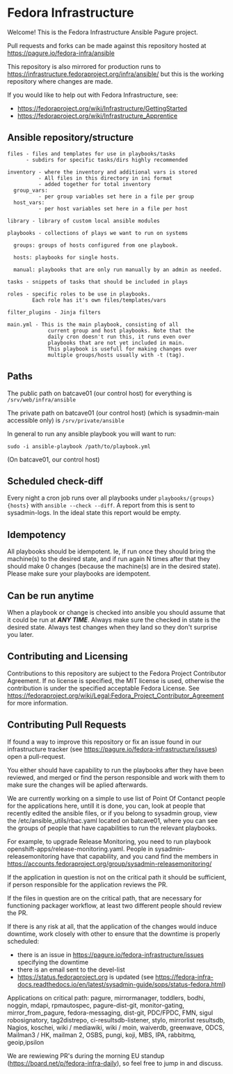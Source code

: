 Fedora Infrastructure
=====================

Welcome! This is the Fedora Infrastructure Ansible Pagure project.

Pull requests and forks can be made against this repository hosted
at https://pagure.io/fedora-infra/ansible

This repository is also mirrored for production runs to
https://infrastructure.fedoraproject.org/infra/ansible/
but this is the working repository where changes are made.

If you would like to help out with Fedora Infrastructure, see:

* https://fedoraproject.org/wiki/Infrastructure/GettingStarted
* https://fedoraproject.org/wiki/Infrastructure_Apprentice

Ansible repository/structure
----------------------------

```
files - files and templates for use in playbooks/tasks
      - subdirs for specific tasks/dirs highly recommended

inventory - where the inventory and additional vars is stored
          - All files in this directory in ini format
          - added together for total inventory
  group_vars:
          - per group variables set here in a file per group
  host_vars:
          - per host variables set here in a file per host

library - library of custom local ansible modules

playbooks - collections of plays we want to run on systems

  groups: groups of hosts configured from one playbook.

  hosts: playbooks for single hosts.

  manual: playbooks that are only run manually by an admin as needed.

tasks - snippets of tasks that should be included in plays

roles - specific roles to be use in playbooks.
        Each role has it's own files/templates/vars

filter_plugins - Jinja filters

main.yml - This is the main playbook, consisting of all
             current group and host playbooks. Note that the
             daily cron doesn't run this, it runs even over
             playbooks that are not yet included in main.
             This playbook is usefull for making changes over
             multiple groups/hosts usually with -t (tag).
```

Paths
-----

The public path on batcave01 (our control host) for everything is `/srv/web/infra/ansible`

The private path on batcave01 (our control host) (which is sysadmin-main accessible only)
is `/srv/private/ansible`

In general to run any ansible playbook you will want to run:

```
sudo -i ansible-playbook /path/to/playbook.yml
```

(On batcave01, our control host)

Scheduled check-diff
--------------------

Every night a cron job runs over all playbooks under `playbooks/{groups}{hosts}`
with `ansible --check --diff`. A report from this is sent to sysadmin-logs.
In the ideal state this report would be empty.

Idempotency
-----------

All playbooks should be idempotent. Ie, if run once they should bring the
machine(s) to the desired state, and if run again N times after that they should
make 0 changes (because the machine(s) are in the desired state).
Please make sure your playbooks are idempotent.

Can be run anytime
------------------

When a playbook or change is checked into ansible you should assume
that it could be run at ***ANY TIME***. Always make sure the checked in state
is the desired state. Always test changes when they land so they don't
surprise you later.

Contributing and Licensing
--------------------------

Contributions to this repository are subject to the Fedora Project
Contributor Agreement. If no license is specified, the MIT license is used, otherwise
the contribution is under the specified acceptable Fedora License.
See https://fedoraproject.org/wiki/Legal:Fedora_Project_Contributor_Agreement
for more information.

Contributing Pull Requests
--------------------------

If found a way to improve this repository or fix an issue found in our
infrastructure tracker (see https://pagure.io/fedora-infrastructure/issues)
open a pull-request.

You either should have capability to run the playbooks after they have been reviewed,
and merged or find the person responsible and work with them to make sure the changes
will be aplied afterwards. 

We are currently working on a simple to use list of Point Of Contanct people for the applications
here, untill it is done, you can, look at people that recently edited the ansible files,
or if you belong to sysadmin group, view the /etc/ansible_utils/rbac.yaml located on batcave01,
where you can see the groups of people that have capabilities to run the relevant playbooks.

For example, to upgrade Release Monitoring, you need to run playbook openshift-apps/release-monitoring.yaml.
People in sysadmin-releasemonitoring have that capability, and you cand find the members in https://accounts.fedoraproject.org/group/sysadmin-releasemonitoring/

If the application in question is not on the critical path it should be sufficient,
if person responsible for the application reviews the PR.

If the files in question are on the critical path, that are necessary for functioning packager workflow,
at least two different people should review the PR.

If there is any risk at all, that the application of the changes would induce downtime,
work closely with other to ensure that the downtime is properly scheduled:

- there is an issue in https://pagure.io/fedora-infrastructure/issues specifying the downtime
- there is an email sent to the devel-list
- https://status.fedoraproject.org is updated (see https://fedora-infra-docs.readthedocs.io/en/latest/sysadmin-guide/sops/status-fedora.html)

Applications on critical path: pagure, mirrormanager, toddlers, bodhi, noggin, mdapi, rpmautospec, 
pagure-dist-git, monitor-gating, mirror_from_pagure, fedora-messaging, dist-git, PDC/FPDC, FMN, sigul
robosignatory, tag2distrepo, ci-resultsdb-listener, stylo, mirrorlist
resultsdb, Nagios, koschei, wiki / mediawiki, wiki / moin, waiverdb, 
greenwave, ODCS, Mailman3 / HK, mailman 2, OSBS, pungi, koji, MBS, 
IPA, rabbitmq, geoip,ipsilon

We are rewiewing PR's during the morning EU standup (https://board.net/p/fedora-infra-daily),
so feel free to jump in and discuss.